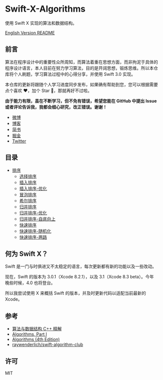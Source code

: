 # Swift-X-Algorithms

使用 Swift X 实现的算法和数据结构。

[English Version README](README.md)

## 前言

算法在程序设计中的重要性众所周知，而算法着重在思想方面，而非拘泥于具体的程序设计语言，本人目前在努力学习算法，目的是开阔思想，锻炼思维。所以本仓库将个人刷题，学习算法过程中的心得分享，并使用 Swift 3.0 实现。

本仓库的更新将跟随个人学习进度同步发布，如果确有帮助到您，您可以根据需要点个喜欢 ❤️，加个 Star 🌟，那就再好不过啦。

**由于能力有限，虽在不断学习，但不免有错误，希望您能在 GitHub 中提出 Issue 或者评论告诉我，我都会细心研究，改正错误。谢谢！**

- [微博](http://weibo.com/375975847)
- [博客](https://maimieng.com)
- [简书](http://www.jianshu.com/users/b88081164fe8)
- [掘金](https://juejin.im/user/576a484d1532bc006046d078)
- [Twitter](https://twitter.com/mmdadao)

## 目录

- [排序](/Sort)
  - [选择排序](/Sort/01-SelectionSort)
  - [插入排序](/Sort/02-InsertionSort)
  - [插入排序-优化](/Sort/03-InsertionSort-Advanced)
  - [冒泡排序](/Sort/04-BubbleSort)
  - [希尔排序](/Sort/05-ShellSort)
  - [归并排序](/Sort/06-MergeSort)
  - [归并排序-优化](/Sort/07-MergeSort-Advanced)
  - [归并排序-自底向上](/Sort/08-MergeSort-BottomUp)
  - [快速排序](/Sort/09-QuickSort)
  - [快速排序-随机化](/Sort/10-QuickSort-Randomized)
  - [快速排序-两路](/Sort/11-QuickSort-2-Way)

## 何为 Swift X？

Swift 是一门与时俱进又不太稳定的语言，每次更新都有新的功能以及一些改动。

现在，Swift 的版本为 3.0.1（Xcode 8.2.1），以及 3.1（Xcode 8.3 beta）。今年晚些时候，4.0 也将登台。

所以我尝试使用 X 来概括 Swift 的版本，并及时更新代码以适配当前最新的 Xcode。

## 参考

- [算法与数据结构 C++ 精解](http://coding.imooc.com/class/71.html)
- [Algorithms, Part I](https://www.coursera.org/learn/introduction-to-algorithms)
- [Algorithms (4th Edition)](https://www.amazon.com/Algorithms-4th-Robert-Sedgewick/dp/032157351X/ref=sr_1_2?ie=UTF8&qid=1481002530&sr=8-2&keywords=algorithms)
- [raywenderlich/swift-algorithm-club](https://github.com/raywenderlich/swift-algorithm-club)

## 许可

MIT
